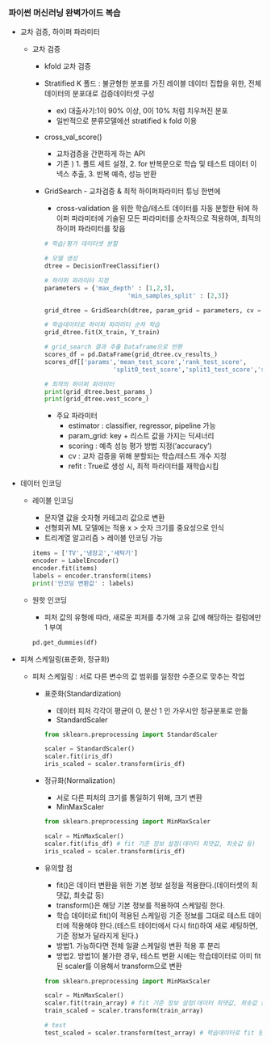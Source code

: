 ### 파이썬 머신러닝 완벽가이드 복습

- 교차 검증, 하이퍼 파라미터

  - 교차 검증

    - kfold 교차 검증

    - Stratified K 폴드 : 불균형한 분포를 가진 레이블 데이터 집합을 위한, 전체 데이터의 분포대로 검증데이터셋 구성

      - ex) 대출사기:1이 90% 이상, 0이 10% 처럼 치우쳐진 분포
      - 일반적으로 분류모델에선 stratified k fold 이용

    - cross_val_score()

      - 교차검증을 간편하게 하는 API
      - 기존 ) 1. 폴트 세트 설정, 2. for 반복문으로 학습 및 테스트 데이터 이넥스 추출, 3. 반복 예측, 성능 반환

    - GridSearch - 교차검증 & 최적 하이퍼파라미터 튜닝 한번에

      - cross-validation 을 위한 학습/테스트 데이터를 자동 분할한 뒤에 하이퍼 파라미터에 기술된 모든 파라미터를 순차적으로 적용하여, 최적의 하이퍼 파라미터를 찾음

      ```python
      # 학습/평가 데이터셋 분할
      
      # 모델 생성
      dtree = DecisionTreeClassifier()
      
      # 하이퍼 파라미터 지정
      parameters = {'max_depth' : [1,2,3],
      						 'min_samples_split' : [2,3]}
      
      grid_dtree = GridSearch(dtree, param_grid = parameters, cv = 3, refit = True)
      
      # 학습데이터로 하이퍼 파라미터 순차 학습
      grid_dtree.fit(X_train, Y_train)
      
      # grid_search 결과 추출 Dataframe으로 반환
      scores_df = pd.DataFrame(grid_dtree.cv_results_)
      scores_df[['params','mean_test_score','rank_test_score',
      					 'split0_test_score','split1_test_score','split2_test_score']]
      
      # 최적의 하이퍼 파라미터
      print(grid_dtree.best_params_)
      print(grid_dtree.vest_score_)
      ```

      - 주요 파라미터
        - estimator : classifier, regressor, pipeline 가능
        - param_grid: key + 리스트 값을 가지는 딕셔너리
        - scoring : 예측 성능 평가 방법 지정(’accuracy’)
        - cv : 교차 검증을 위해 분할되는 학습/테스트 개수 지정
        - refit : True로 생성 시, 최적 파라미터를 재학습시킴

- 데이터 인코딩

  - 레이블 인코딩

    - 문자열 값을 숫자형 카테고리 값으로 변환
    - 선형회귀 ML 모델에는 적용 x > 숫자 크기를 중요성으로 인식
    - 트리계열 알고리즘 > 레이블 인코딩 가능

    ```python
    items = ['TV','냉장고','세탁기']
    encoder = LabelEncoder()
    encoder.fit(items)
    labels = encoder.transform(items)
    print('인코딩 변환값' : labels)
    ```

  - 원핫 인코딩

    - 피처 값의 유형에 따라, 새로운 피처를 추가해 고유 값에 해당하는 컬럼에만 1 부여

    ```python
    pd.get_dummies(df)
    ```

- 피쳐 스케일링(표준화, 정규화)

  - 피처 스케일링 : 서로 다른 변수의 값 범위를 일정한 수준으로 맞추는 작업

    - 표준화(Standardization)

      - 데이터 피처 각각이 평균이 0, 분산 1 인 가우시안 정규분포로 만듦
      - StandardScaler

      ```python
      from sklearn.preprocessing import StandardScaler
      
      scaler = StandardScaler()
      scaler.fit(iris_df)
      iris_scaled = scaler.transform(iris_df)
      ```

    - 정규화(Normalization)

      - 서로 다른 피처의 크기를 통일하기 위해, 크기 변환
      - MinMaxScaler

      ```python
      from sklearn.preprocessing import MinMaxScaler
      
      scalr = MinMaxScaler()
      scaler.fit(ifis_df) # fit 기준 정보 설정(데이터 최댓값, 최솟값 등)
      iris_scaled = scaler.transform(iris_df)
      ```

    - 유의할 점

      - fit()은 데이터 변환을 위한 기본 정보 설정을 적용한다.(데이터셋의 최댓값, 최솟값 등)
      - transform()은 해당 기본 정보를 적용하여 스케일링 한다.
      - 학습 데이터로 fit()이 적용된 스케일링 기준 정보를 그대로 테스트 데이터에 적용해야 한다.(테스트 테이터에서 다시 fit()하여 새로 세팅하면, 기준 정보가 달라지게 된다.)
      - 방법1. 가능하다면 전체 일괄 스케일링 변환 적용 후 분리
      - 방법2. 방법1이 불가한 경우, 테스트 변환 시에는 학습데이터로 이미 fit된 scaler를 이용해서 transform으로 변환

      ```python
      from sklearn.preprocessing import MinMaxScaler
      
      scalr = MinMaxScaler()
      scaler.fit(train_array) # fit 기준 정보 설정(데이터 최댓값, 최솟값 등)
      train_scaled = scaler.transform(train_array)
      
      # test
      test_scaled = scaler.transform(test_array) # 학습데이터로 fit 된 scaler 이용
      ```


